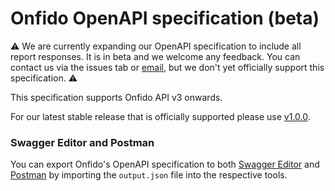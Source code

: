 # Onfido OpenAPI specification (beta)

:warning: We are currently expanding our OpenAPI specification to include all report responses. It is in beta and we welcome any feedback. You can contact us via the issues tab or [email](mailto:openapi-feedback@onfido.com), but we don't yet officially support this specification. :warning:

This specification supports Onfido API v3 onwards.

For our latest stable release that is officially supported please use [v1.0.0](https://github.com/onfido/onfido-openapi-spec/tree/v1.0.0). 

### Swagger Editor and Postman

You can export Onfido's OpenAPI specification to both [Swagger Editor](https://editor.swagger.io/) and [Postman](https://www.postman.com/) by importing the `output.json` file into the respective tools. 


